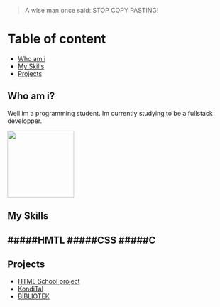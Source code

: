 > A wise man once said: STOP COPY PASTING!



# Table of content

* [Who am i](#Who-am-i)
* [My Skills](#My-Skills)
* [Projects](#Projects)










## Who am i?
Well im a programming student.
Im currently studying to be a fullstack developper.


<p>
  <a href="https://www.youtube.com/watch?v=dQw4w9WgXcQ">
<img src="https://www.lifepng.com/wp-content/uploads/2020/10/58967e8c0803320bf17c2fb7-1.png" width="150" href="https:\\www.human-bait.com" />
    </a>
</p>

## My Skills
#####HMTL
#####CSS
#####C
---


## Projects
* [HTML School project](https://github.com/failbreak/Clientside/tree/master/Clientside)
* [KondiTal](https://github.com/failbreak/Kondi)
* [BIBLIOTEK](https://github.com/failbreak/Biblioteket/tree/develop)






